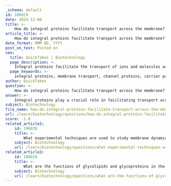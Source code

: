 ```yaml
---
_schema: default
id: 106029
date: 2024-12-08
title: >-
    How do integral proteins facilitate transport across the membrane?
article_title: >-
    How do integral proteins facilitate transport across the membrane?
date_format: MMM DD, YYYY
post_on_text: Posted on
seo:
  title: QuickTakes | Biotechnology
  page_description: >-
    Integral proteins facilitate the transport of ions and molecules across the plasma membrane through channel and carrier mechanisms, ensuring cellular homeostasis and responsive regulation.
  page_keywords: >-
    integral proteins, membrane transport, channel proteins, carrier proteins, facilitated diffusion, active transport, specificity, regulation, lipid-protein interactions, cellular homeostasis
author: QuickTakes
question: >-
    How do integral proteins facilitate transport across the membrane?
answer: >-
    Integral proteins play a crucial role in facilitating transport across the plasma membrane by acting as channels or carriers for specific ions, nutrients, and other molecules. These proteins are embedded within the lipid bilayer of the membrane and can span the membrane multiple times, creating pathways that allow substances to move from one side to the other.\n\n1. **Channel Proteins**: Some integral proteins function as channel proteins, which create hydrophilic passages through the membrane. These channels allow ions or small molecules to diffuse across the membrane without the need for energy input, following their concentration gradients. For example, ion channels permit the selective passage of ions like sodium (Na+), potassium (K+), calcium (Ca2+), and chloride (Cl-).\n\n2. **Carrier Proteins**: Other integral proteins act as carrier proteins, which bind to specific molecules on one side of the membrane and undergo a conformational change to transport the molecule to the other side. This process can be passive (facilitated diffusion) or active, depending on whether it requires energy. Active transport mechanisms, such as the Na+/K+ ATPase, utilize ATP to move ions against their concentration gradients, maintaining essential cellular functions.\n\n3. **Specificity and Regulation**: Integral proteins exhibit specificity for the solutes they transport, recognizing and binding to particular molecules. This specificity is crucial for maintaining cellular homeostasis. Additionally, the activity of these proteins can be regulated through allosteric mechanisms, allowing cells to respond dynamically to changes in their environment.\n\n4. **Lipid-Protein Interactions**: The interactions between integral proteins and membrane lipids can influence the conformation and function of the proteins. These interactions are essential for the proper functioning of transport processes and can affect how integral proteins engage with other cellular components.\n\nIn summary, integral proteins are vital for the transport of substances across the plasma membrane, utilizing both passive and active mechanisms to ensure that cells can maintain their internal environments and communicate effectively with their surroundings.
subject: Biotechnology
file_name: how-do-integral-proteins-facilitate-transport-across-the-membrane.md
url: /learn/biotechnology/questions/how-do-integral-proteins-facilitate-transport-across-the-membrane
score: -1.0
related_article1:
    id: 106038
    title: >-
        What experimental techniques are used to study membrane dynamics?
    subject: Biotechnology
    url: /learn/biotechnology/questions/what-experimental-techniques-are-used-to-study-membrane-dynamics
related_article2:
    id: 106019
    title: >-
        What are the functions of glycolipids and glycoproteins in the plasma membrane?
    subject: Biotechnology
    url: /learn/biotechnology/questions/what-are-the-functions-of-glycolipids-and-glycoproteins-in-the-plasma-membrane
---
```


&nbsp;